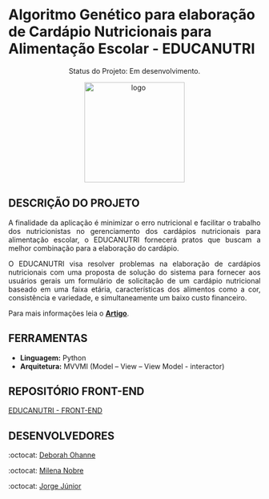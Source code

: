 # Algoritmo Genético para elaboração de Cardápio Nutricionais para Alimentação Escolar - EDUCANUTRI 

<p align="center"> Status do Projeto: Em desenvolvimento.
<div align="center">   
   <img width="200" alt="logo" src="https://user-images.githubusercontent.com/48803004/99796555-78219200-2b0c-11eb-9f90-fa303c4499fa.png">
</div>

## DESCRIÇÃO DO PROJETO

<p align="justify"> A finalidade da aplicação é minimizar o erro nutricional e facilitar o trabalho dos nutricionistas no gerenciamento dos cardápios nutricionais para alimentação escolar, o EDUCANUTRI fornecerá pratos que buscam a melhor combinação para a elaboração do cardápio. </p>

<p align="justify"> O EDUCANUTRI visa resolver problemas na elaboração de cardápios nutricionais com uma proposta de solução do sistema para fornecer aos usuários gerais um formulário de solicitação de um cardápio nutricional baseado em uma faixa etária, características dos alimentos como a cor, consistência e variedade, e simultaneamente um baixo custo financeiro. </p>

<p align="justify">Para mais informações leia o <b><a href="">Artigo<a></b>.  </p>
   
## FERRAMENTAS

<ul>
   <li><b>Linguagem:</b> Python</li>
   <li><b>Arquitetura:</b> MVVMI (Model – View – View Model - interactor) </li> 
</ul>   
   
## REPOSITÓRIO FRONT-END

<p align="justify"><a href="https://github.com/deborahohanne/educanutri_back"> EDUCANUTRI - FRONT-END </a> </p>
  
## DESENVOLVEDORES
<p align="justify"> :octocat: <a href="https://github.com/deborahohanne"> Deborah Ohanne </a> </p>
<p align="justify"> :octocat: <a href="https://github.com/MilenaNobre"> Milena Nobre </a> </p>
<p align="justify"> :octocat: <a href="https://github.com/jjorge98"> Jorge Júnior </a> </p>
